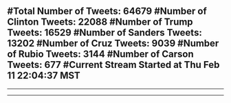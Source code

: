 #Total Number of Tweets: 64679 
#Number of Clinton Tweets: 22088
#Number of Trump Tweets: 16529
#Number of Sanders Tweets: 13202
#Number of Cruz Tweets: 9039
#Number of Rubio Tweets: 3144
#Number of Carson Tweets: 677
#Current Stream Started at Thu Feb 11 22:04:37 MST
---
---
---
